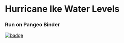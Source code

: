 # Hurricane Ike Water Levels

### Run on Pangeo Binder
[![badge](https://img.shields.io/static/v1.svg?logo=Jupyter&label=Pangeo+Binder&message=AWS+us-west-2&color=orange)](https://aws-uswest2-binder.pangeo.io/v2/gh/reproducible-notebooks/hurricane-ike-water-levels/master?filepath=hurricane_ike_water_levels.ipynb)

